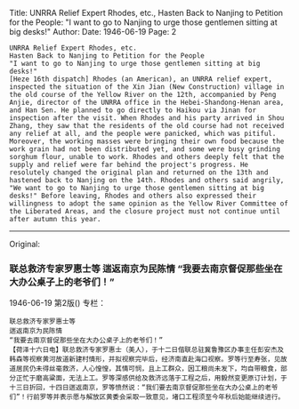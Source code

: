 Title: UNRRA Relief Expert Rhodes, etc., Hasten Back to Nanjing to Petition for the People: "I want to go to Nanjing to urge those gentlemen sitting at big desks!"
Author:
Date: 1946-06-19
Page: 2

    UNRRA Relief Expert Rhodes, etc.
    Hasten Back to Nanjing to Petition for the People
    "I want to go to Nanjing to urge those gentlemen sitting at big desks!"
    [Heze 16th dispatch] Rhodes (an American), an UNRRA relief expert, inspected the situation of the Xin Jian (New Construction) village in the old course of the Yellow River on the 12th, accompanied by Peng Anjie, director of the UNRRA office in the Hebei-Shandong-Henan area, and Han Sen. He planned to go directly to Haikou via Jinan for inspection after the visit. When Rhodes and his party arrived in Shou Zhang, they saw that the residents of the old course had not received any relief at all, and the people were panicked, which was pitiful. Moreover, the working masses were bringing their own food because the work grain had not been distributed yet, and some were busy grinding sorghum flour, unable to work. Rhodes and others deeply felt that the supply and relief were far behind the project's progress. He resolutely changed the original plan and returned on the 13th and hastened back to Nanjing on the 14th. Rhodes and others said angrily, "We want to go to Nanjing to urge those gentlemen sitting at big desks!" Before leaving, Rhodes and others also expressed their willingness to adopt the same opinion as the Yellow River Committee of the Liberated Areas, and the closure project must not continue until after autumn this year.



<hr /> 

Original: 


### 联总救济专家罗惠士等  遄返南京为民陈情  “我要去南京督促那些坐在大办公桌子上的老爷们！”

1946-06-19
第2版()
专栏：

    联总救济专家罗惠士等
    遄返南京为民陈情
    “我要去南京督促那些坐在大办公桌子上的老爷们！”
    【荷泽十六日电】联总救济专家罗惠士（美人），于十二日偕联总驻冀鲁豫区办事主任彭安杰及韩森等视察黄河故道新建村情形，并拟视察完毕后，经济南直赴海口视察。罗等行至寿张，见故道居民仍未得丝毫救济，人心惶惶，其情可悯，且上工群众，因工粮尚未发下，均自带粮食，部分正忙于磨高粱面，无法上工。罗等深感供给及救济远落于工程之后，用毅然变更原订计划，于十三日折回，十四日遄返南京，罗等愤然说：“我们要去南京督促那些坐在大办公桌上的老爷们”！行前罗等并表示愿与解放区黄委会采取一致意见，堵口工程须至今年秋后始能继续进行。
